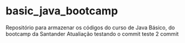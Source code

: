 # basic_java_bootcamp
Repositório para armazenar os códigos do curso de Java Básico, do bootcamp da Santander
Atualiação testando o commit
teste 2 commit